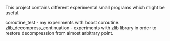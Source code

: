 This project contains different experimental small programs which might be useful.

coroutine_test - my experiments with boost coroutine.
zlib_decompress_continuation - experiments with zlib library in order to restore decompression from almost arbitrary point.
